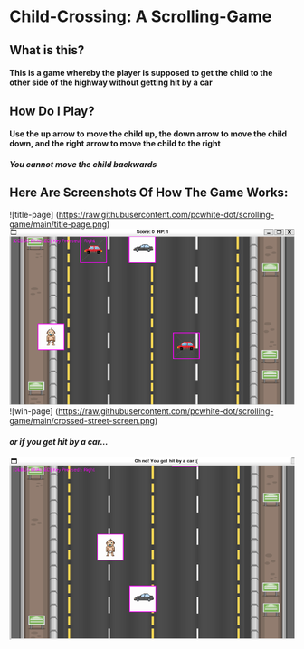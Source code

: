 # Child-Crossing: A Scrolling-Game

## What is this? 
#### This is a game whereby the player is supposed to get the child to the other side of the highway without getting hit by a car 

## How Do I Play?
#### Use the up arrow to move the child up, the down arrow to move the child down, and the right arrow to move the child to the right 
#### *You cannot move the child backwards*

## Here Are Screenshots Of How The Game Works:
![title-page] (https://raw.githubusercontent.com/pcwhite-dot/scrolling-game/main/title-page.png)
![start-page/screen](https://raw.githubusercontent.com/pcwhite-dot/scrolling-game/main/start-playing-page.png)
![win-page] (https://raw.githubusercontent.com/pcwhite-dot/scrolling-game/main/crossed-street-screen.png)
#### *or if you get hit by a car...*
![hit-by-car](https://raw.githubusercontent.com/pcwhite-dot/scrolling-game/main/lose-screen.png)
